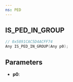 ```yaml
---
ns: PED
---
```

## IS_PED_IN_GROUP

```c
// 0x5891CAC5D4ACFF74
Any IS_PED_IN_GROUP(Any p0);
```

## Parameters
* **p0**:
